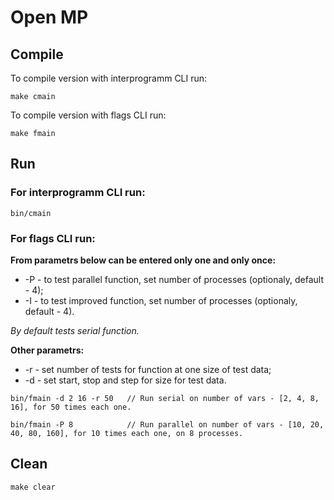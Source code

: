 # Open MP
## Compile

To compile version with interprogramm CLI run:

`make cmain`

To compile version with flags CLI run:

`make fmain`

## Run

### For interprogramm CLI run:

`bin/cmain`

### For flags CLI run:

__From parametrs below can be entered only one and only once:__
* -P - to test parallel function, set number of processes (optionaly, default - 4);
* -I - to test improved function, set number of processes (optionaly, default - 4).

_By default tests serial function._

__Other parametrs:__
* -r - set number of tests for function at one size of test data;
* -d - set start, stop and step for size for test data.

`bin/fmain -d 2 16 -r 50   // Run serial on number of vars - [2, 4, 8, 16], for 50 times each one.`

`bin/fmain -P 8            // Run parallel on number of vars - [10, 20, 40, 80, 160], for 10 times each one, on 8 processes.`

## Clean

`make clear`
